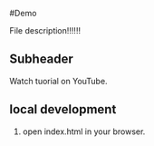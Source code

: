 #Demo

File description!!!!!!

## Subheader 
Watch tuorial on YouTube.
## local development

1. open index.html in your browser.
